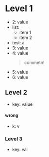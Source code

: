 # Level 1
- 2: value
- list:
  * item 1
  * item 2
- test: a
- 3: value
- 4: value
  > commetn!
- 5: value
- 6: value

## Level 2
- key: value

#### wrong
- k: v

### Level 3
- key: val

